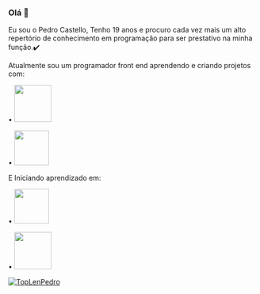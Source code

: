 ### Olá 👋

Eu sou o Pedro Castello, Tenho 19 anos e procuro cada vez mais um alto repertório de conhecimento em programação para 
ser prestativo na minha função.:heavy_check_mark:

Atualmente sou um programador front end aprendendo e criando projetos com:

  • <img width="75" src="https://img.shields.io/badge/HTML5-E34F26?style=for-the-badge&logo=html5&logoColor=white">
  
  • <img width="70" src="https://img.shields.io/badge/CSS3-1572B6?style=for-the-badge&logo=css3&logoColor=white">

E Iniciando aprendizado em: 

  • <img width="70" src="https://img.shields.io/badge/Java-ED8B00?style=for-the-badge&logo=openjdk&logoColor=white">
  
  • <img width="75" src="https://img.shields.io/badge/React-20232A?style=for-the-badge&logo=react&logoColor=61DAFB">

  [![TopLenPedro](https://github-readme-stats.vercel.app/api/top-langs/?username=PedroCastello)](https://github.com/anuraghazra/github-readme-stats)


